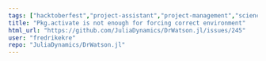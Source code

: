 ```yaml
---
tags: ["hacktoberfest","project-assistant","project-management","science","science-research","setup-tool","simulations"]
title: "Pkg.activate is not enough for forcing correct environment"
html_url: "https://github.com/JuliaDynamics/DrWatson.jl/issues/245"
user: "fredrikekre"
repo: "JuliaDynamics/DrWatson.jl"
---
```


